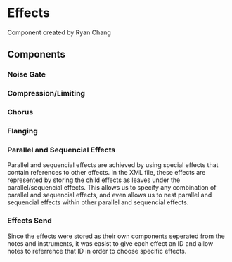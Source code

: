 # Effects
Component created by Ryan Chang

## Components
### Noise Gate

### Compression/Limiting

### Chorus

### Flanging

### Parallel and Sequencial Effects
Parallel and sequencial effects are achieved by using special effects that
contain references to other effects. In the XML file, these effects are
represented by storing the child effects as leaves under the
parallel/sequencial effects. This allows us to specify any combination of
parallel and sequencial effects, and even allows us to nest parallel and
sequencial effects within other parallel and sequencial effects.

### Effects Send
Since the effects were stored as their own components seperated from the notes
and instruments, it was easist to give each effect an ID and allow notes to
referrence that ID in order to choose specific effects.

